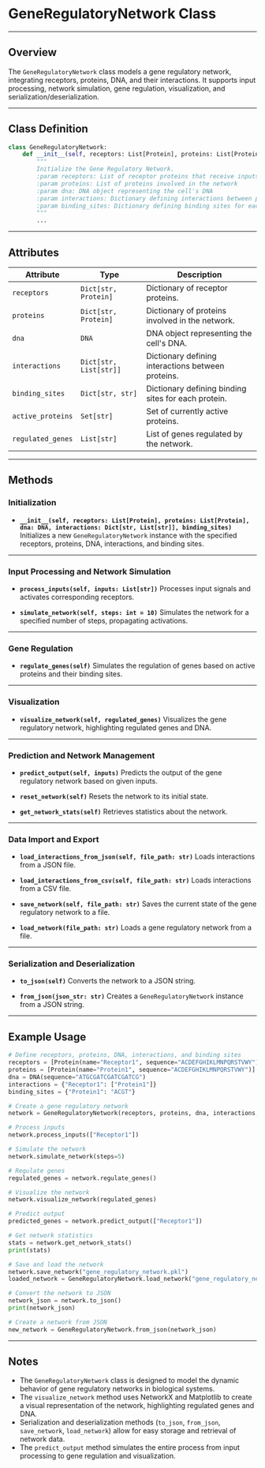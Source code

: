 # GeneRegulatoryNetwork Class

---

## Overview
The `GeneRegulatoryNetwork` class models a gene regulatory network, integrating receptors, proteins, DNA, and their interactions. It supports input processing, network simulation, gene regulation, visualization, and serialization/deserialization.

---

## Class Definition

```python
class GeneRegulatoryNetwork:
    def __init__(self, receptors: List[Protein], proteins: List[Protein], dna: DNA, interactions: Dict[str, List[str]], binding_sites):
        """
        Initialize the Gene Regulatory Network.
        :param receptors: List of receptor proteins that receive inputs
        :param proteins: List of proteins involved in the network
        :param dna: DNA object representing the cell's DNA
        :param interactions: Dictionary defining interactions between proteins
        :param binding_sites: Dictionary defining binding sites for each protein
        """
        ...
```

---

## Attributes

| Attribute | Type | Description |
|-----------|------|-------------|
| `receptors` | `Dict[str, Protein]` | Dictionary of receptor proteins. |
| `proteins` | `Dict[str, Protein]` | Dictionary of proteins involved in the network. |
| `dna` | `DNA` | DNA object representing the cell's DNA. |
| `interactions` | `Dict[str, List[str]]` | Dictionary defining interactions between proteins. |
| `binding_sites` | `Dict[str, str]` | Dictionary defining binding sites for each protein. |
| `active_proteins` | `Set[str]` | Set of currently active proteins. |
| `regulated_genes` | `List[str]` | List of genes regulated by the network. |

---

## Methods

### Initialization
- **`__init__(self, receptors: List[Protein], proteins: List[Protein], dna: DNA, interactions: Dict[str, List[str]], binding_sites)`**
  Initializes a new `GeneRegulatoryNetwork` instance with the specified receptors, proteins, DNA, interactions, and binding sites.

---

### Input Processing and Network Simulation
- **`process_inputs(self, inputs: List[str])`**
  Processes input signals and activates corresponding receptors.

- **`simulate_network(self, steps: int = 10)`**
  Simulates the network for a specified number of steps, propagating activations.

---

### Gene Regulation
- **`regulate_genes(self)`**
  Simulates the regulation of genes based on active proteins and their binding sites.

---

### Visualization
- **`visualize_network(self, regulated_genes)`**
  Visualizes the gene regulatory network, highlighting regulated genes and DNA.

---

### Prediction and Network Management
- **`predict_output(self, inputs)`**
  Predicts the output of the gene regulatory network based on given inputs.

- **`reset_network(self)`**
  Resets the network to its initial state.

- **`get_network_stats(self)`**
  Retrieves statistics about the network.

---

### Data Import and Export
- **`load_interactions_from_json(self, file_path: str)`**
  Loads interactions from a JSON file.

- **`load_interactions_from_csv(self, file_path: str)`**
  Loads interactions from a CSV file.

- **`save_network(self, file_path: str)`**
  Saves the current state of the gene regulatory network to a file.

- **`load_network(file_path: str)`**
  Loads a gene regulatory network from a file.

---

### Serialization and Deserialization
- **`to_json(self)`**
  Converts the network to a JSON string.

- **`from_json(json_str: str)`**
  Creates a `GeneRegulatoryNetwork` instance from a JSON string.

---

## Example Usage

```python
# Define receptors, proteins, DNA, interactions, and binding sites
receptors = [Protein(name="Receptor1", sequence="ACDEFGHIKLMNPQRSTVWY")]
proteins = [Protein(name="Protein1", sequence="ACDEFGHIKLMNPQRSTVWY")]
dna = DNA(sequence="ATGCGATCGATCGATCG")
interactions = {"Receptor1": ["Protein1"]}
binding_sites = {"Protein1": "ACGT"}

# Create a gene regulatory network
network = GeneRegulatoryNetwork(receptors, proteins, dna, interactions, binding_sites)

# Process inputs
network.process_inputs(["Receptor1"])

# Simulate the network
network.simulate_network(steps=5)

# Regulate genes
regulated_genes = network.regulate_genes()

# Visualize the network
network.visualize_network(regulated_genes)

# Predict output
predicted_genes = network.predict_output(["Receptor1"])

# Get network statistics
stats = network.get_network_stats()
print(stats)

# Save and load the network
network.save_network("gene_regulatory_network.pkl")
loaded_network = GeneRegulatoryNetwork.load_network("gene_regulatory_network.pkl")

# Convert the network to JSON
network_json = network.to_json()
print(network_json)

# Create a network from JSON
new_network = GeneRegulatoryNetwork.from_json(network_json)
```

---

## Notes
- The `GeneRegulatoryNetwork` class is designed to model the dynamic behavior of gene regulatory networks in biological systems.
- The `visualize_network` method uses NetworkX and Matplotlib to create a visual representation of the network, highlighting regulated genes and DNA.
- Serialization and deserialization methods (`to_json`, `from_json`, `save_network`, `load_network`) allow for easy storage and retrieval of network data.
- The `predict_output` method simulates the entire process from input processing to gene regulation and visualization.
